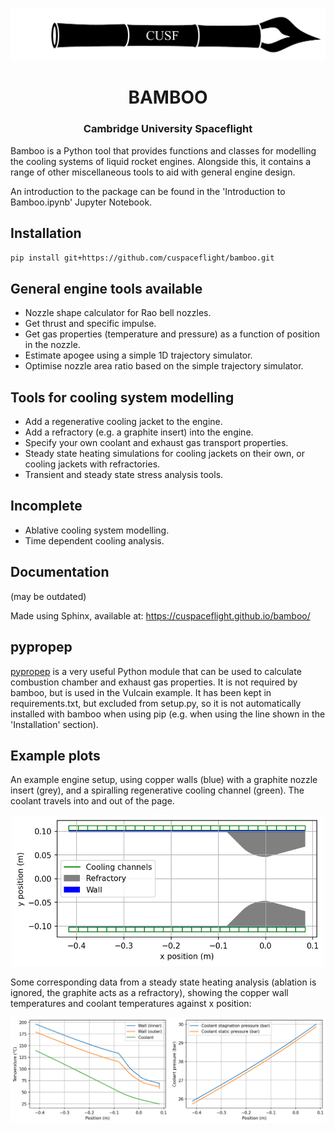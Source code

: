 <p align="center">
	<img width="600px" src="img/logo.png">
	<h1 align="center">BAMBOO</h1>
	<h3 align="center">Cambridge University Spaceflight</h3>
</p>

Bamboo is a Python tool that provides functions and classes for modelling the cooling systems of liquid rocket engines. Alongside this, it contains a range of other miscellaneous tools to aid with general engine design.

An introduction to the package can be found in the 'Introduction to Bamboo.ipynb' Jupyter Notebook.

## Installation
`pip install git+https://github.com/cuspaceflight/bamboo.git`

## General engine tools available
- Nozzle shape calculator for Rao bell nozzles.
- Get thrust and specific impulse.
- Get gas properties (temperature and pressure) as a function of position in the nozzle.
- Estimate apogee using a simple 1D trajectory simulator.
- Optimise nozzle area ratio based on the simple trajectory simulator.

## Tools for cooling system modelling
- Add a regenerative cooling jacket to the engine.
- Add a refractory (e.g. a graphite insert) into the engine.
- Specify your own coolant and exhaust gas transport properties.
- Steady state heating simulations for cooling jackets on their own, or cooling jackets with refractories.
- Transient and steady state stress analysis tools.

## Incomplete
- Ablative cooling system modelling.
- Time dependent cooling analysis.

## Documentation
(may be outdated)

Made using Sphinx, available at: 
https://cuspaceflight.github.io/bamboo/

## pypropep
[pypropep](https://github.com/jonnydyer/pypropep) is a very useful Python module that can be used to calculate combustion chamber and exhaust gas properties. It is not required by bamboo, but is used in the Vulcain example. It has been kept in requirements.txt, but excluded from setup.py, so it is not automatically installed with bamboo when using pip (e.g. when using the line shown in the 'Installation' section).

## Example plots
An example engine setup, using copper walls (blue) with a graphite nozzle insert (grey), and a spiralling regenerative cooling channel (green). The coolant travels into and out of the page.
<p align="center">
	<img width="500px" src="img/geometry_example2.png">
</p>

Some corresponding data from a steady state heating analysis (ablation is ignored, the graphite acts as a refractory), showing the copper wall temperatures and coolant temperatures against x position:
<p align="center">
	<img width="1000px" src="img/heating_example2.png">
</p>

